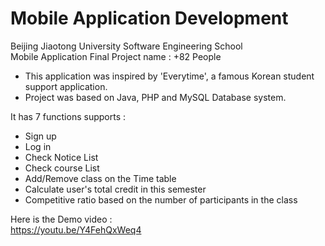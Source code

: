 # Mobile Application Development
Beijing Jiaotong University Software Engineering School</br>
Mobile Application Final Project name : +82 People</br>

* This application was inspired by 'Everytime', a famous Korean student support application.
* Project was based on Java, PHP and MySQL Database system.

It has 7 functions supports :
* Sign up
* Log in
* Check Notice List
* Check course List
* Add/Remove class on the Time table
* Calculate user's total credit in this semester
* Competitive ratio based on the number of participants in the class</br>

Here is the Demo video :</br>
https://youtu.be/Y4FehQxWeq4
